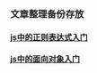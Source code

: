 ### 文章整理备份存放
#### [js中的正则表达式入门](blog/article/js中的正则表达式入门.md)
#### [js中的面向对象入门](blog/article/js中的面向对象入门.md)

